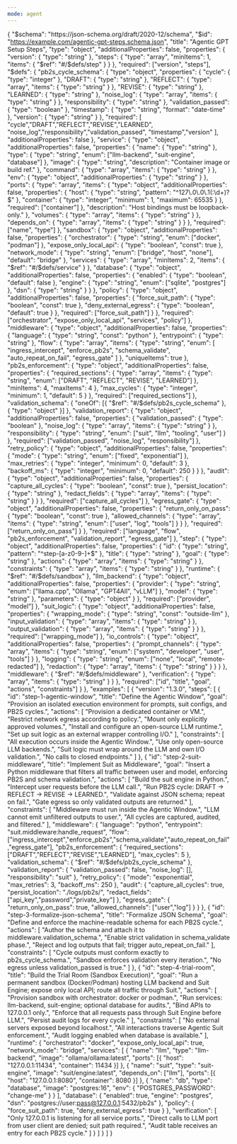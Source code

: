 ```yaml
---
mode: agent
---
```

{
  "$schema": "https://json-schema.org/draft/2020-12/schema",
  "$id": "https://example.com/agentic-gpt-steps.schema.json",
  "title": "Agentic GPT Setup Steps",
  "type": "object",
  "additionalProperties": false,
  "properties": {
    "version": { "type": "string" },
    "steps": {
      "type": "array",
      "minItems": 1,
      "items": { "$ref": "#/$defs/step" }
    }
  },
  "required": ["version", "steps"],
  "$defs": {
    "pb2s_cycle_schema": {
      "type": "object",
      "properties": {
        "cycle": { "type": "integer" },
        "DRAFT": { "type": "string" },
        "REFLECT": { "type": "array", "items": { "type": "string" } },
        "REVISE": { "type": "string" },
        "LEARNED": { "type": "string" },
        "noise_log": { "type": "array", "items": { "type": "string" } },
        "responsibility": { "type": "string" },
        "validation_passed": { "type": "boolean" },
        "timestamp": { "type": "string", "format": "date-time" },
        "version": { "type": "string" }
      },
      "required": [
        "cycle","DRAFT","REFLECT","REVISE","LEARNED",
        "noise_log","responsibility","validation_passed",
        "timestamp","version"
      ],
      "additionalProperties": false
    },
    "service": {
      "type": "object",
      "additionalProperties": false,
      "properties": {
        "name": { "type": "string" },
        "type": { "type": "string", "enum": ["llm-backend", "suit-engine", "database"] },
        "image": { "type": "string", "description": "Container image or build ref." },
        "command": { "type": "array", "items": { "type": "string" } },
        "env": { "type": "object", "additionalProperties": { "type": "string" } },
        "ports": {
          "type": "array",
          "items": {
            "type": "object",
            "additionalProperties": false,
            "properties": {
              "host": { "type": "string", "pattern": "^127\\.0\\.0\\.1(:\\d+)?$" },
              "container": { "type": "integer", "minimum": 1, "maximum": 65535 }
            },
            "required": ["container"]
          },
          "description": "Host bindings must be loopback-only."
        },
        "volumes": { "type": "array", "items": { "type": "string" } },
        "depends_on": { "type": "array", "items": { "type": "string" } }
      },
      "required": ["name", "type"]
    },
    "sandbox": {
      "type": "object",
      "additionalProperties": false,
      "properties": {
        "orchestrator": { "type": "string", "enum": ["docker", "podman"] },
        "expose_only_local_api": { "type": "boolean", "const": true },
        "network_mode": { "type": "string", "enum": ["bridge", "host", "none"], "default": "bridge" },
        "services": { "type": "array", "minItems": 2, "items": { "$ref": "#/$defs/service" } },
        "database": {
          "type": "object",
          "additionalProperties": false,
          "properties": {
            "enabled": { "type": "boolean", "default": false },
            "engine": { "type": "string", "enum": ["sqlite", "postgres"] },
            "dsn": { "type": "string" }
          }
        },
        "policy": {
          "type": "object",
          "additionalProperties": false,
          "properties": {
            "force_suit_path": { "type": "boolean", "const": true },
            "deny_external_egress": { "type": "boolean", "default": true }
          },
          "required": ["force_suit_path"]
        }
      },
      "required": ["orchestrator", "expose_only_local_api", "services", "policy"]
    },
    "middleware": {
      "type": "object",
      "additionalProperties": false,
      "properties": {
        "language": { "type": "string", "const": "python" },
        "entrypoint": { "type": "string" },
        "flow": {
          "type": "array",
          "items": {
            "type": "string",
            "enum": [
              "ingress_intercept",
              "enforce_pb2s",
              "schema_validate",
              "auto_repeat_on_fail",
              "egress_gate"
            ]
          },
          "uniqueItems": true
        },
        "pb2s_enforcement": {
          "type": "object",
          "additionalProperties": false,
          "properties": {
            "required_sections": {
              "type": "array",
              "items": { "type": "string", "enum": ["DRAFT", "REFLECT", "REVISE", "LEARNED"] },
              "minItems": 4,
              "maxItems": 4
            },
            "max_cycles": { "type": "integer", "minimum": 1, "default": 5 }
          },
          "required": ["required_sections"]
        },
        "validation_schema": {
          "oneOf": [{ "$ref": "#/$defs/pb2s_cycle_schema" }, { "type": "object" }]
        },
        "validation_report": {
          "type": "object",
          "additionalProperties": false,
          "properties": {
            "validation_passed": { "type": "boolean" },
            "noise_log": { "type": "array", "items": { "type": "string" } },
            "responsibility": { "type": "string", "enum": ["suit", "llm", "tooling", "user"] }
          },
          "required": ["validation_passed", "noise_log", "responsibility"]
        },
        "retry_policy": {
          "type": "object",
          "additionalProperties": false,
          "properties": {
            "mode": { "type": "string", "enum": ["fixed", "exponential"] },
            "max_retries": { "type": "integer", "minimum": 0, "default": 3 },
            "backoff_ms": { "type": "integer", "minimum": 0, "default": 250 }
          }
        },
        "audit": {
          "type": "object",
          "additionalProperties": false,
          "properties": {
            "capture_all_cycles": { "type": "boolean", "const": true },
            "persist_location": { "type": "string" },
            "redact_fields": { "type": "array", "items": { "type": "string" } }
          },
          "required": ["capture_all_cycles"]
        },
        "egress_gate": {
          "type": "object",
          "additionalProperties": false,
          "properties": {
            "return_only_on_pass": { "type": "boolean", "const": true },
            "allowed_channels": {
              "type": "array",
              "items": { "type": "string", "enum": ["user", "log", "tools"] }
            }
          },
          "required": ["return_only_on_pass"]
        }
      },
      "required": ["language", "flow", "pb2s_enforcement", "validation_report", "egress_gate"]
    },
    "step": {
      "type": "object",
      "additionalProperties": false,
      "properties": {
        "id": { "type": "string", "pattern": "^step-[a-z0-9-]+$" },
        "title": { "type": "string" },
        "goal": { "type": "string" },
        "actions": { "type": "array", "items": { "type": "string" } },
        "constraints": { "type": "array", "items": { "type": "string" } },
        "runtime": { "$ref": "#/$defs/sandbox" },
        "llm_backend": {
          "type": "object",
          "additionalProperties": false,
          "properties": {
            "provider": { "type": "string", "enum": ["llama.cpp", "Ollama", "GPT4All", "vLLM"] },
            "model": { "type": "string" },
            "parameters": { "type": "object" }
          },
          "required": ["provider", "model"]
        },
        "suit_logic": {
          "type": "object",
          "additionalProperties": false,
          "properties": {
            "wrapping_mode": { "type": "string", "const": "outside-llm" },
            "input_validation": { "type": "array", "items": { "type": "string" } },
            "output_validation": { "type": "array", "items": { "type": "string" } }
          },
          "required": ["wrapping_mode"]
        },
        "io_controls": {
          "type": "object",
          "additionalProperties": false,
          "properties": {
            "prompt_channels": {
              "type": "array",
              "items": { "type": "string", "enum": ["system", "developer", "user", "tools"] }
            },
            "logging": { "type": "string", "enum": ["none", "local", "remote-redacted"] },
            "redaction": { "type": "array", "items": { "type": "string" } }
          }
        },
        "middleware": { "$ref": "#/$defs/middleware" },
        "verification": { "type": "array", "items": { "type": "string" } }
      },
      "required": ["id", "title", "goal", "actions", "constraints"]
    }
  },
  "examples": [
    {
      "version": "1.3.0",
      "steps": [
        {
          "id": "step-1-agentic-window",
          "title": "Define the Agentic Window",
          "goal": "Provision an isolated execution environment for prompts, suit configs, and PB2S cycles.",
          "actions": [
            "Provision a dedicated container or VM.",
            "Restrict network egress according to policy.",
            "Mount only explicitly approved volumes.",
            "Install and configure an open-source LLM runtime.",
            "Set up suit logic as an external wrapper controlling I/O."
          ],
          "constraints": [
            "All execution occurs inside the Agentic Window.",
            "Use only open-source LLM backends.",
            "Suit logic must wrap around the LLM and own I/O validation.",
            "No calls to closed endpoints."
          ]
        },
        {
          "id": "step-2-suit-middleware",
          "title": "Implement Suit as Middleware",
          "goal": "Insert a Python middleware that filters all traffic between user and model, enforcing PB2S and schema validation.",
          "actions": [
            "Build the suit engine in Python.",
            "Intercept user requests before the LLM call.",
            "Run PB2S cycle: DRAFT → REFLECT → REVISE → LEARNED.",
            "Validate against JSON schema; repeat on fail.",
            "Gate egress so only validated outputs are returned."
          ],
          "constraints": [
            "Middleware must run inside the Agentic Window.",
            "LLM cannot emit unfiltered outputs to user.",
            "All cycles are captured, audited, and filtered."
          ],
          "middleware": {
            "language": "python",
            "entrypoint": "suit.middleware:handle_request",
            "flow": ["ingress_intercept","enforce_pb2s","schema_validate","auto_repeat_on_fail","egress_gate"],
            "pb2s_enforcement": { "required_sections": ["DRAFT","REFLECT","REVISE","LEARNED"], "max_cycles": 5 },
            "validation_schema": { "$ref": "#/$defs/pb2s_cycle_schema" },
            "validation_report": { "validation_passed": false, "noise_log": [], "responsibility": "suit" },
            "retry_policy": { "mode": "exponential", "max_retries": 3, "backoff_ms": 250 },
            "audit": { "capture_all_cycles": true, "persist_location": "./logs/pb2s/", "redact_fields": ["api_key","password","private_key"] },
            "egress_gate": { "return_only_on_pass": true, "allowed_channels": ["user","log"] }
          }
        },
        {
          "id": "step-3-formalize-json-schema",
          "title": "Formalize JSON Schema",
          "goal": "Define and enforce the machine-readable schema for each PB2S cycle.",
          "actions": [
            "Author the schema and attach it to middleware.validation_schema.",
            "Enable strict validation in schema_validate phase.",
            "Reject and log outputs that fail; trigger auto_repeat_on_fail."
          ],
          "constraints": [
            "Cycle outputs must conform exactly to pb2s_cycle_schema.",
            "Sandbox enforces validation every iteration.",
            "No egress unless validation_passed is true."
          ]
        },
        {
          "id": "step-4-trial-room",
          "title": "Build the Trial Room (Sandbox Execution)",
          "goal": "Run a permanent sandbox (Docker/Podman) hosting LLM backend and Suit Engine; expose only local API; route all traffic through Suit.",
          "actions": [
            "Provision sandbox with orchestrator: docker or podman.",
            "Run services: llm-backend, suit-engine; optional database for audits.",
            "Bind APIs to 127.0.0.1 only.",
            "Enforce that all requests pass through Suit Engine before LLM.",
            "Persist audit logs for every cycle."
          ],
          "constraints": [
            "No external servers exposed beyond localhost.",
            "All interactions traverse Agentic Suit enforcement.",
            "Audit logging enabled when database is available."
          ],
          "runtime": {
            "orchestrator": "docker",
            "expose_only_local_api": true,
            "network_mode": "bridge",
            "services": [
              { "name": "llm", "type": "llm-backend", "image": "ollama/ollama:latest", "ports": [{ "host": "127.0.0.1:11434", "container": 11434 }] },
              { "name": "suit", "type": "suit-engine", "image": "suit/engine:latest", "depends_on": ["llm"], "ports": [{ "host": "127.0.0.1:8080", "container": 8080 }] },
              { "name": "db", "type": "database", "image": "postgres:16", "env": { "POSTGRES_PASSWORD": "change-me" } }
            ],
            "database": { "enabled": true, "engine": "postgres", "dsn": "postgres://user:pass@127.0.0.1:5432/pb2s" },
            "policy": { "force_suit_path": true, "deny_external_egress": true }
          },
          "verification": [
            "Only 127.0.0.1 is listening for all service ports.",
            "Direct calls to LLM port from user client are denied; suit path required.",
            "Audit table receives an entry for each PB2S cycle."
          ]
        }
      ]
    }
  ]
}
